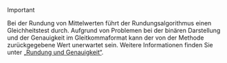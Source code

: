 
> [!IMPORTANT]
>  Bei der Rundung von Mittelwerten führt der Rundungsalgorithmus einen Gleichheitstest durch. Aufgrund von Problemen bei der binären Darstellung und der Genauigkeit im Gleitkommaformat kann der von der Methode zurückgegebene Wert unerwartet sein. Weitere Informationen finden Sie unter [„Rundung und Genauigkeit“](xref:System.Math.Round%2A#rounding-and-precision).

